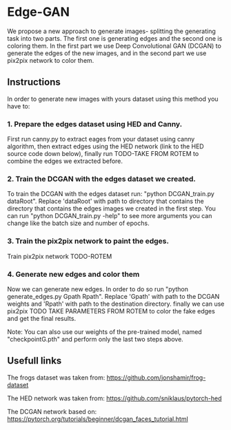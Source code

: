 # Edge-GAN

We propose a new approach to generate images- splitting the generating task into two parts. The first one is generating edges and the second one is coloring them. In the first part we use Deep Convolutional GAN (DCGAN) to generate the edges of the new images, and in the second part we use pix2pix network to color them.

## Instructions

In order to generate new images with yours dataset using this method you have to:

### 1. Prepare the edges dataset using HED and Canny.
First run canny.py to extract eages from your dataset using canny algorithm,
then extract edges using the HED network (link to the HED source code down below),
finally run TODO-TAKE FROM ROTEM to combine the edges we extracted before.  

### 2. Train the DCGAN with the edges dataset we created.
To train the DCGAN with the edges dataset run: "python DCGAN_train.py dataRoot".
Replace 'dataRoot' with path to directory that contains the directory that contains
the edges images we created in the first step.
You can run "python DCGAN_train.py -help" to see more arguments you can change like the batch size
and number of epochs.

### 3. Train the pix2pix network to paint the edges.
Train pix2pix network TODO-ROTEM 

### 4. Generate new edges and color them
Now we can generate new edges. In order to do so run "python generate_edges.py Gpath Rpath".
Replace 'Gpath' with path to the DCGAN weights and 'Rpath' with path to the destination directory. 
finally we can use pix2pix TODO TAKE PARAMETERS FROM ROTEM to color the fake edges and get the final results.

Note: You can also use our weights of the pre-trained model, named "checkpointG.pth" and perform only the last two steps above.  

## Usefull links
The frogs dataset was taken from: https://github.com/jonshamir/frog-dataset

The HED network was taken from: https://github.com/sniklaus/pytorch-hed

The DCGAN network based on: https://pytorch.org/tutorials/beginner/dcgan_faces_tutorial.html

